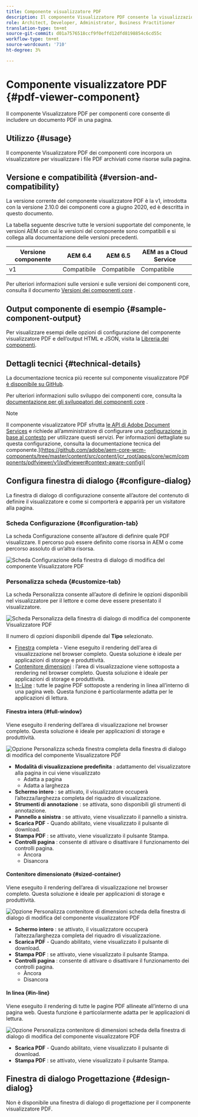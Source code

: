```yaml
---
title: Componente visualizzatore PDF
description: Il componente Visualizzatore PDF consente la visualizzazione di un documento PDF.
role: Architect, Developer, Administrator, Business Practitioner
translation-type: tm+mt
source-git-commit: d01a7576518ccf9f0effd12dfd8198854c6cd55c
workflow-type: tm+mt
source-wordcount: '710'
ht-degree: 3%

---
```



# Componente visualizzatore PDF {#pdf-viewer-component}

Il componente Visualizzatore PDF per componenti core consente di includere un documento PDF in una pagina.

## Utilizzo {#usage}

Il componente Visualizzatore PDF dei componenti core incorpora un visualizzatore per visualizzare i file PDF archiviati come risorse sulla pagina.

## Versione e compatibilità {#version-and-compatibility}

La versione corrente del componente visualizzatore PDF è la v1, introdotta con la versione 2.10.0 dei componenti core a giugno 2020, ed è descritta in questo documento.

La tabella seguente descrive tutte le versioni supportate del componente, le versioni AEM con cui le versioni del componente sono compatibili e si collega alla documentazione delle versioni precedenti.

| Versione componente | AEM 6.4 | AEM 6.5 | AEM as a Cloud Service |
|--- |--- |---|---|
| v1 | Compatibile | Compatibile | Compatibile |

Per ulteriori informazioni sulle versioni e sulle versioni dei componenti core, consulta il documento [Versioni dei componenti core](/help/versions.md) .

## Output componente di esempio {#sample-component-output}

Per visualizzare esempi delle opzioni di configurazione del componente visualizzatore PDF e dell’output HTML e JSON, visita la [Libreria dei componenti](https://adobe.com/go/aem_cmp_library_pdfviewer).

## Dettagli tecnici {#technical-details}

La documentazione tecnica più recente sul componente visualizzatore PDF [è disponibile su GitHub](https://adobe.com/go/aem_cmp_tech_pdfviewer_v1).

Per ulteriori informazioni sullo sviluppo dei componenti core, consulta la [documentazione per gli sviluppatori dei componenti core](/help/developing/overview.md) .

>[!NOTE]
>
>Il componente visualizzatore PDF sfrutta [le API di Adobe Document Services](https://www.adobe.io/apis/documentcloud/dcsdk.html) e richiede all’amministratore di configurare una [configurazione in base al contesto](/help/developing/context-aware-configs.md) per utilizzare questi servizi. Per informazioni dettagliate su questa configurazione, consulta la documentazione tecnica del componente.](https://github.com/adobe/aem-core-wcm-components/tree/master/content/src/content/jcr_root/apps/core/wcm/components/pdfviewer/v1/pdfviewer#context-aware-config)[

## Configura finestra di dialogo {#configure-dialog}

La finestra di dialogo di configurazione consente all’autore del contenuto di definire il visualizzatore e come si comporterà e apparirà per un visitatore alla pagina.

### Scheda Configurazione {#configuration-tab}

La scheda Configurazione consente all’autore di definire quale PDF visualizzare. Il percorso può essere definito come risorsa in AEM o come percorso assoluto di un’altra risorsa.

![Scheda Configurazione della finestra di dialogo di modifica del componente Visualizzatore PDF](/help/assets/pdf-viewer-edit-configuration.png)

### Personalizza scheda {#customize-tab}

La scheda Personalizza consente all’autore di definire le opzioni disponibili nel visualizzatore per il lettore e come deve essere presentato il visualizzatore.

![Scheda Personalizza della finestra di dialogo di modifica del componente Visualizzatore PDF](/help/assets/pdf-viewer-edit-customize.png)

Il numero di opzioni disponibili dipende dal **Tipo** selezionato.

* [Finestra](#full-window)  completa - Viene eseguito il rendering dell&#39;area di visualizzazione nel browser completo. Questa soluzione è ideale per applicazioni di storage e produttività.
* [Contenitore dimensioni](#sized-container) : l’area di visualizzazione viene sottoposta a rendering nel browser completo. Questa soluzione è ideale per applicazioni di storage e produttività.
* [In-Line](#in-line) : tutte le pagine PDF sottoposte a rendering in linea all’interno di una pagina web. Questa funzione è particolarmente adatta per le applicazioni di lettura.

#### Finestra intera {#full-window}

Viene eseguito il rendering dell’area di visualizzazione nel browser completo. Questa soluzione è ideale per applicazioni di storage e produttività.

![Opzione Personalizza scheda finestra completa della finestra di dialogo di modifica del componente Visualizzatore PDF](/help/assets/pdf-viewer-edit-customize-full.png)

* **Modalità di visualizzazione predefinita** : adattamento del visualizzatore alla pagina in cui viene visualizzato
   * Adatta a pagina
   * Adatta a larghezza
* **Schermo intero** : se attivato, il visualizzatore occuperà l’altezza/larghezza completa del riquadro di visualizzazione.
* **Strumenti di annotazione** : se attivata, sono disponibili gli strumenti di annotazione.
* **Pannello a sinistra** : se attivato, viene visualizzato il pannello a sinistra.
* **Scarica PDF**  - Quando abilitato, viene visualizzato il pulsante di download.
* **Stampa PDF** : se attivato, viene visualizzato il pulsante Stampa.
* **Controlli pagina** : consente di attivare o disattivare il funzionamento dei controlli pagina.
   * Àncora
   * Disancora

#### Contenitore dimensionato {#sized-container}

Viene eseguito il rendering dell’area di visualizzazione nel browser completo. Questa soluzione è ideale per applicazioni di storage e produttività.

![Opzione Personalizza contenitore di dimensioni scheda della finestra di dialogo di modifica del componente visualizzatore PDF](/help/assets/pdf-viewer-edit-customize-sized-container.png)

* **Schermo intero** : se attivato, il visualizzatore occuperà l’altezza/larghezza completa del riquadro di visualizzazione.
* **Scarica PDF**  - Quando abilitato, viene visualizzato il pulsante di download.
* **Stampa PDF** : se attivato, viene visualizzato il pulsante Stampa.
* **Controlli pagina** : consente di attivare o disattivare il funzionamento dei controlli pagina.
   * Àncora
   * Disancora

#### In linea {#in-line}

Viene eseguito il rendering di tutte le pagine PDF allineate all’interno di una pagina web. Questa funzione è particolarmente adatta per le applicazioni di lettura.

![Opzione Personalizza contenitore di dimensioni scheda della finestra di dialogo di modifica del componente visualizzatore PDF](/help/assets/pdf-viewer-edit-customize-inline.png)

* **Scarica PDF**  - Quando abilitato, viene visualizzato il pulsante di download.
* **Stampa PDF** : se attivato, viene visualizzato il pulsante Stampa.

## Finestra di dialogo Progettazione {#design-dialog}

Non è disponibile una finestra di dialogo di progettazione per il componente visualizzatore PDF.
